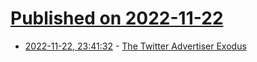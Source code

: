 # [Published on 2022-11-22](index.md)

* [2022-11-22, 23:41:32](https://news.ycombinator.com/item?id=33713142) - [The Twitter Advertiser Exodus](https://caterina.net/2022/11/21/the-twitter-advertiser-exodus/)
